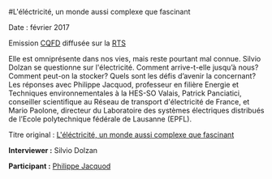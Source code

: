 #L'éléctricité, un monde aussi complexe que fascinant

Date : février 2017

Emission [CQFD](https://pages.rts.ch/la-1ere/programmes/cqfd/) diffusée sur la [RTS](https://www.rts.ch/)

Elle est omniprésente dans nos vies, mais reste pourtant mal connue. Silvio Dolzan se questionne sur l'électricité. Comment arrive-t-elle jusqu’à nous? Comment peut-on la stocker? Quels sont les défis d’avenir la concernant? Les réponses avec Philippe Jacquod, professeur en filière Energie et Techniques environnementales à la HES-SO Valais, Patrick Panciatici, conseiller scientifique au Réseau de transport d'électricité de France, et Mario Paolone, directeur du Laboratoire des systèmes électriques distribués de l’Ecole polytechnique fédérale de Lausanne (EPFL).

Titre original : [L'éléctricité, un monde aussi complexe que fascinant](https://pages.rts.ch/la-1ere/programmes/cqfd/8353719-lelectricite-un-monde-aussi-complexe-que-fascinant-15-02-2017.html?mediaShare=1)

**Interviewer :** Silvio Dolzan

**Participant :** [Philippe Jacquod](https://www.hevs.ch/en/collaborateurs/jacquod-1629)
